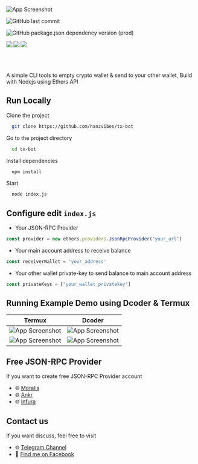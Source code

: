 ![App Screenshot](https://github.com/hanzvibes/tx-bot/raw/main/assets/logo_header.png)

![GitHub last commit](https://img.shields.io/github/last-commit/hanzvibes/tx-bot?style=for-the-badge)

![GitHub package.json dependency version (prod)](https://img.shields.io/github/package-json/dependency-version/hanzvibes/tx-bot/ethers?color=b&style=for-the-badge)

<img align="left" src="https://img.shields.io/github/stars/hanzvibes/tx-bot?style=for-the-badge">
<img align="center" src="https://img.shields.io/github/forks/hanzvibes/tx-bot?style=for-the-badge">
<img align="left" src="https://img.shields.io/github/watchers/hanzvibes/tx-bot?style=for-the-badge">

\
\
\
A simple CLI tools to empty crypto wallet & send to your other wallet, Build with Nodejs using Ethers API


## Run Locally

Clone the project

```bash
  git clone https://github.com/hanzvibes/tx-bot
```

Go to the project directory

```bash
  cd tx-bot
```

Install dependencies

```bash
  npm install
```

Start

```bash
  node index.js
```


## Configure edit ```index.js```

* Your JSON-RPC Provider

```javascript
const provider = new ethers.providers.JsonRpcProvider("your_url")
```

* Your main account address to receive balance

```javascript
const receiverWallet = 'your_address'
```

* Your other wallet private-key to send balance to main account address

```javascript
const privateKeys = ["your_wallet_privatekey"]
```
## Running Example Demo using Dcoder & Termux

Termux             |  Dcoder
:-------------------------:|:-------------------------:
![App Screenshot](https://github.com/hanzvibes/tx-bot/raw/main/assets/termux1.png) | ![App Screenshot](https://github.com/hanzvibes/tx-bot/raw/main/assets/dcoder1.png)
![App Screenshot](https://github.com/hanzvibes/tx-bot/raw/main/assets/termux2.png) | ![App Screenshot](https://github.com/hanzvibes/tx-bot/raw/main/assets/dcoder2.png)


## Free JSON-RPC Provider

If you want to create free JSON-RPC Provider account

- 🌐 [Moralis](https://moralis.io/)
- 🌐 [Ankr](https://ankr.com/)
- 🌐 [Infura](https://infura.io/)


## Contact us

If you want discuss, feel free to visit

- 🌐 [Telegram Channel](https://t.me/hanzvibes)
- 👥 [Find me on Facebook](https://fb.me/4RAEHAN/)

